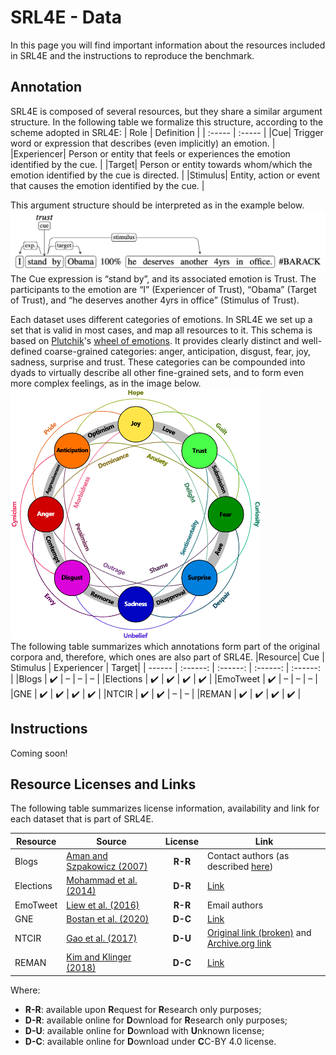 # SRL4E - Data
In this page you will find important information about the resources included in SRL4E and the instructions to reproduce the benchmark.

## Annotation
SRL4E is composed of several resources, but they share a similar argument structure. In the following table we formalize this structure, according to the scheme adopted in SRL4E:
| Role | Definition |
| :----- | :----- |
|Cue| Trigger word or expression that describes (even implicitly) an emotion. |
|Experiencer| Person or entity that feels or experiences the emotion identified by the cue. |
|Target| Person or entity towards whom/which the emotion identified by the cue is directed. | 
|Stimulus| Entity, action or event that causes the emotion identified by the cue. |

This argument structure should be interpreted as in the example below.  
<img src="assets/images/example.png" alt="Example of argumental structure" width="600"/>  
The Cue expression is “stand by”, and its associated emotion is Trust. 
The participants to the emotion are “I” (Experiencer of Trust), “Obama” (Target of Trust), and “he deserves another 4yrs in office” (Stimulus of Trust).

Each dataset uses different categories of emotions. In SRL4E we set up a set that is valid in most cases, and map all resources to it. 
This schema is based on [Plutchik](https://en.wikipedia.org/wiki/Robert_Plutchik)'s [wheel of emotions](https://en.wikipedia.org/wiki/Robert_Plutchik#Plutchik's_wheel_of_emotions). 
It provides clearly distinct and well-defined coarse-grained categories: anger, anticipation, disgust, fear, joy, sadness, surprise and trust. 
These categories can be compounded into dyads to virtually describe all other fine-grained sets, and to form even more complex feelings, as in the image below.  
<img src="assets/images/wheel_of_emotions.png" alt="Plutchik's wheel of emotions with dyads" width="400"/>  
The following table summarizes which annotations form part of the original corpora and, therefore, which ones are also part of SRL4E.
|Resource| Cue | Stimulus | Experiencer | Target|
| ------ | :------: | :------: | :------: | :------: |
|Blogs | :heavy_check_mark:  | – | – | – |
|Elections  | :heavy_check_mark: | :heavy_check_mark: | :heavy_check_mark: | :heavy_check_mark: |
|EmoTweet   | :heavy_check_mark: | – | – | – |
|GNE        | :heavy_check_mark: | :heavy_check_mark: | :heavy_check_mark: | :heavy_check_mark: |
|NTCIR      | :heavy_check_mark: | :heavy_check_mark: | – | – |
|REMAN      | :heavy_check_mark: | :heavy_check_mark: | :heavy_check_mark: | :heavy_check_mark: |

## Instructions
Coming soon!

## Resource Licenses and Links
The following table summarizes license information, availability and link for each dataset that is part of SRL4E. 

| Resource        | Source       | License     | Link |
| ----------- | ----------- | :-----------: | ------------- |
| Blogs      | [Aman and Szpakowicz (2007)](https://doi.org/10.1007/978-3-540-74628-7_27) |**R-R**| Contact authors (as described [here](http://saimacs.github.io/)) | 
| Elections   | [Mohammad et al. (2014)](https://aclanthology.org/W14-2607/) |**D-R**|[Link](http://saifmohammad.com/WebPages/SentimentEmotionLabeledData.html)|
| EmoTweet      | [Liew et al. (2016)](https://www.aclweb.org/anthology/L16-1183)       |**R-R**| Email authors | 
| GNE      |  [Bostan et al. (2020)](https://www.aclweb.org/anthology/2020.lrec-1.194)       |**D-C**| [Link](https://www.ims.uni-stuttgart.de/en/research/resources/corpora/goodnewseveryone/) | 
| NTCIR      | [Gao et al. (2017)](https://research.nii.ac.jp/ntcir/workshop/OnlineProceedings13/pdf/ntcir/01-NTCIR13-OV-ECA-GaoQ.pdf)       |**D-U**| [Original link (broken)](http://hlt.hitsz.edu.cn/ECA.html) and [Archive.org link](https://web.archive.org/web/20170913034355/http://hlt.hitsz.edu.cn/ECA.html) | 
| REMAN      | [Kim and Klinger (2018)](https://aclanthology.org/C18-1114/)       |**D-C**| [Link](https://www.ims.uni-stuttgart.de/en/research/resources/corpora/reman/) | 

Where:
- **R-R**: available upon **R**equest for **R**esearch only purposes; 
- **D-R**: available online for **D**ownload for **R**esearch only purposes; 
- **D-U**: available online for **D**ownload with **U**nknown license;
- **D-C**: available online for **D**ownload under **C**C-BY 4.0 license.


